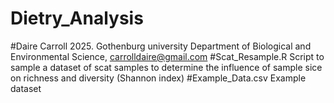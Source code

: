 # Dietry_Analysis
#Daire Carroll 2025. Gothenburg university Department of Biological and Environmental Science, carrolldaire@gmail.com
#Scat_Resample.R Script to sample a dataset of scat samples to determine the influence of sample sice on richness and diversity (Shannon index)
#Example_Data.csv Example dataset
